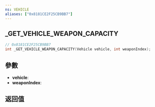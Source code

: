 ```yaml
---
ns: VEHICLE
aliases: ["0x8181CE2F25CB9BB7"]
---
```

## _GET_VEHICLE_WEAPON_CAPACITY

```c
// 0x8181CE2F25CB9BB7
int _GET_VEHICLE_WEAPON_CAPACITY(Vehicle vehicle, int weaponIndex);
```


## 參數
* **vehicle**: 
* **weaponIndex**: 

## 返回值
